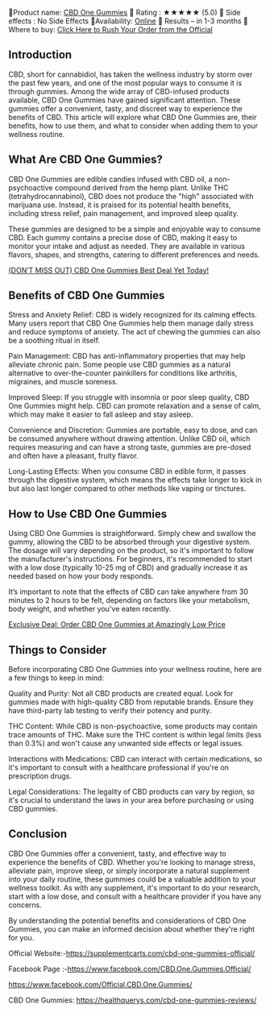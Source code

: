 📣Product name: [CBD One Gummies](https://supplementcarts.com/cbd-one-gummies-official/)
📣 Rating : ★★★★★ (5.0)
📣 Side effects : No Side Effects
📣Availability: [Online](https://supplementcarts.com/cbd-one-gummies-official/)
📣 Results – in 1-3 months
📣 Where to buy: [Click Here to Rush Your Order from the Official](https://supplementcarts.com/cbd-one-gummies-official/)

## Introduction

CBD, short for cannabidiol, has taken the wellness industry by storm over the past few years, and one of the most popular ways to consume it is through gummies. Among the wide array of CBD-infused products available, CBD One Gummies have gained significant attention. These gummies offer a convenient, tasty, and discreet way to experience the benefits of CBD. This article will explore what CBD One Gummies are, their benefits, how to use them, and what to consider when adding them to your wellness routine.

## What Are CBD One Gummies?

CBD One Gummies are edible candies infused with CBD oil, a non-psychoactive compound derived from the hemp plant. Unlike THC (tetrahydrocannabinol), CBD does not produce the "high" associated with marijuana use. Instead, it is praised for its potential health benefits, including stress relief, pain management, and improved sleep quality.

These gummies are designed to be a simple and enjoyable way to consume CBD. Each gummy contains a precise dose of CBD, making it easy to monitor your intake and adjust as needed. They are available in various flavors, shapes, and strengths, catering to different preferences and needs.

[(DON’T MISS OUT) CBD One Gummies Best Deal Yet Today!](https://supplementcarts.com/cbd-one-gummies-official/)

## Benefits of CBD One Gummies

Stress and Anxiety Relief: CBD is widely recognized for its calming effects. Many users report that CBD One Gummies help them manage daily stress and reduce symptoms of anxiety. The act of chewing the gummies can also be a soothing ritual in itself.

Pain Management: CBD has anti-inflammatory properties that may help alleviate chronic pain. Some people use CBD gummies as a natural alternative to over-the-counter painkillers for conditions like arthritis, migraines, and muscle soreness.

Improved Sleep: If you struggle with insomnia or poor sleep quality, CBD One Gummies might help. CBD can promote relaxation and a sense of calm, which may make it easier to fall asleep and stay asleep.

Convenience and Discretion: Gummies are portable, easy to dose, and can be consumed anywhere without drawing attention. Unlike CBD oil, which requires measuring and can have a strong taste, gummies are pre-dosed and often have a pleasant, fruity flavor.

Long-Lasting Effects: When you consume CBD in edible form, it passes through the digestive system, which means the effects take longer to kick in but also last longer compared to other methods like vaping or tinctures.

## How to Use CBD One Gummies

Using CBD One Gummies is straightforward. Simply chew and swallow the gummy, allowing the CBD to be absorbed through your digestive system. The dosage will vary depending on the product, so it's important to follow the manufacturer's instructions. For beginners, it's recommended to start with a low dose (typically 10-25 mg of CBD) and gradually increase it as needed based on how your body responds.

It’s important to note that the effects of CBD can take anywhere from 30 minutes to 2 hours to be felt, depending on factors like your metabolism, body weight, and whether you've eaten recently.

[Exclusive Deal: Order CBD One Gummies at Amazingly Low Price](https://supplementcarts.com/cbd-one-gummies-official/)

## Things to Consider

Before incorporating CBD One Gummies into your wellness routine, here are a few things to keep in mind:

Quality and Purity: Not all CBD products are created equal. Look for gummies made with high-quality CBD from reputable brands. Ensure they have third-party lab testing to verify their potency and purity.

THC Content: While CBD is non-psychoactive, some products may contain trace amounts of THC. Make sure the THC content is within legal limits (less than 0.3%) and won't cause any unwanted side effects or legal issues.

Interactions with Medications: CBD can interact with certain medications, so it's important to consult with a healthcare professional if you're on prescription drugs.

Legal Considerations: The legality of CBD products can vary by region, so it's crucial to understand the laws in your area before purchasing or using CBD gummies.

## Conclusion

CBD One Gummies offer a convenient, tasty, and effective way to experience the benefits of CBD. Whether you're looking to manage stress, alleviate pain, improve sleep, or simply incorporate a natural supplement into your daily routine, these gummies could be a valuable addition to your wellness toolkit. As with any supplement, it's important to do your research, start with a low dose, and consult with a healthcare provider if you have any concerns.

By understanding the potential benefits and considerations of CBD One Gummies, you can make an informed decision about whether they're right for you.

Official Website:-https://supplementcarts.com/cbd-one-gummies-official/

Facebook Page :-https://www.facebook.com/CBD.One.Gummies.Official/

https://www.facebook.com/Official.CBD.One.Gummies/ 

CBD One Gummies: https://healthquerys.com/cbd-one-gummies-reviews/
